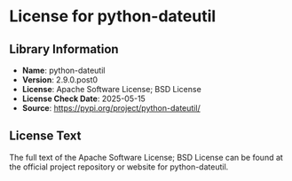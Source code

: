 # License for python-dateutil

## Library Information
- **Name**: python-dateutil
- **Version**: 2.9.0.post0
- **License**: Apache Software License; BSD License
- **License Check Date**: 2025-05-15
- **Source**: https://pypi.org/project/python-dateutil/

## License Text
The full text of the Apache Software License; BSD License can be found at the official project repository or website for python-dateutil.
